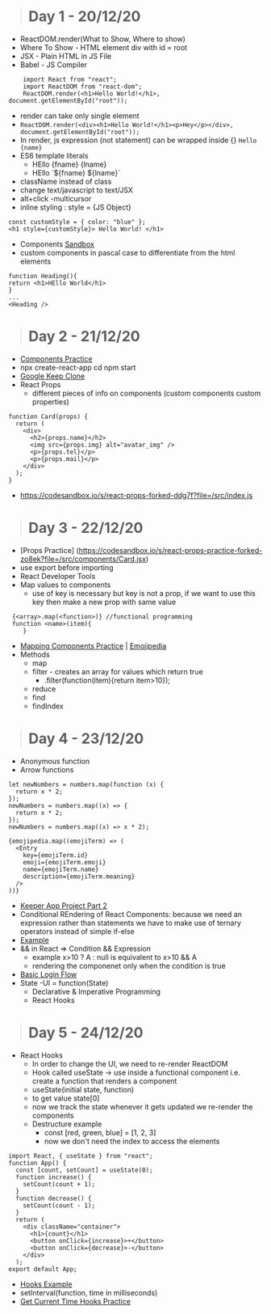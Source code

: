 >#  Day 1 - 20/12/20
- ReactDOM.render(What to Show, Where to show)
- Where To Show - HTML element div with id = root
- JSX - Plain HTML in JS File
- Babel - JS Compiler 
```
    import React from "react";
    import ReactDOM from "react-dom";
    ReactDOM.render(<h1>Hello World!</h1>, document.getElementById("root"));

```
-  render can take only single element
- ```ReactDOM.render(<div><h1>Hello World!</h1><p>Hey</p></div>, document.getElementById("root"));```
- In render, js expression (not statement) can be wrapped inside {} ``` Hello {name} ```
- ES6 template literals
  - </h1>HEllo {fname} {lname}</h1>
  - </h1>HEllo `${fname} ${lname}`</h1>
- className instead of class
- change text/javascript to text/JSX
- alt+click -multicursor
- inline styling : style = {JS Object}
```
const customStyle = { color: "blue" };
<h1 style={customStyle}> Hello World! </h1>
```
- Components [Sandbox](
https://codesandbox.io/s/component-forked-s9jrf?file=/src/index.jsx)
 - custom components in pascal case to differentiate from the html elements
 ```
 function Heading(){
 return <h1>HEllo World</h1>
 }
 ...
 <Heading />
 ```
 >#  Day 2 - 21/12/20
 - [Components Practice](https://codesandbox.io/s/react-components-practice-forked-umiw1?file=/src/components/App.jsx)
 - npx create-react-app <name>
   cd <name>
   npm start
 - [Google Keep Clone](https://uyz3m.csb.app/)
 - React Props 
    - different pieces of info on components (custom components custom properties)
```
function Card(props) {
  return (
    <div>
      <h2>{props.name}</h2>
      <img src={props.img} alt="avatar_img" />
      <p>{props.tel}</p>
      <p>{props.mail}</p>
    </div>
  );
}
```
- https://codesandbox.io/s/react-props-forked-ddg7f?file=/src/index.js 
>#  Day 3 - 22/12/20
- [Props Practice] (https://codesandbox.io/s/react-props-practice-forked-zo8ek?file=/src/components/Card.jsx)
- use export before importing
- React Developer Tools
- Map values to components
    - use of key is necessary but key is not a prop, if we want to use this key then make a new prop with same value
```
 {<array>.map(<function>)} //functional programming
 function <name>(item){
    }
```
- [Mapping Components Practice](https://codesandbox.io/s/mapping-components-practice-forked-gh6k5?file=/src/components/App.jsx) | [Emojipedia](https://gh6k5.csb.app/)
- Methods
    - map
    - filter - creates an array for values which return true
        - <array>.filter(function(item){return item>10});
    - reduce
    - find
    - findIndex
>#  Day 4 - 23/12/20 
- Anonymous function
- Arrow functions
```
let newNumbers = numbers.map(function (x) {
  return x * 2;
});
newNumbers = numbers.map((x) => {
  return x * 2;
});
newNumbers = numbers.map((x) => x * 2);
```
    
```
{emojipedia.map((emojiTerm) => (
  <Entry
    key={emojiTerm.id}
    emoji={emojiTerm.emoji}
    name={emojiTerm.name}
    description={emojiTerm.meaning}
  />
))}
```
- [Keeper App Project Part 2](https://codesandbox.io/s/keeper-app-part-2-starting-forked-y88ci)
- Conditional REndering of React Components: because we need an expression rather than statements we have to make use of ternary operators instead of simple if-else
 - [Example](https://codesandbox.io/s/conditional-rendering-forked-dldn9?file=/src/components/App.jsx)
 - && in React => Condition && Expression
    - example x>10 ? A : null is equivalent to x>10 && A 
    - rendering the componenet only when the condition is true
 - [Basic Login Flow](https://codesandbox.io/s/conditional-rendering-practice-forked-p7dlw)
 - State 
    -UI = function(State)
    - Declarative & Imperative Programming
    - React Hooks 
>#  Day 5 - 24/12/20
- React Hooks
    - In order to change the UI, we need to re-render ReactDOM
    - Hook called useState -> use inside a functional component i.e. create a function that renders a component  
    - useState(initial state, function)
    - to get value state[0]
    - now we track the state whenever it gets updated we re-render the components
    - Destructure example 
        - const [red, green, blue] = [1, 2, 3]
        - now we don't need the index to access the elements
```
import React, { useState } from "react";
function App() {
  const [count, setCount] = useState(0);
  function increase() {
    setCount(count + 1);
  }
  function decrease() {
    setCount(count - 1);
  }
  return (
    <div className="container">
      <h1>{count}</h1>
      <button onClick={increase}>+</button>
      <button onClick={decrease}>-</button>
    </div>
  );
export default App;
```
- [Hooks Example](codesandbox.io/s/usestate-hook-forked-vpcf1)
- setInterval(function, time in milliseconds)
- [Get Current Time Hooks Practice](https://codesandbox.io/s/usestate-hook-practice-forked-zei4x)
